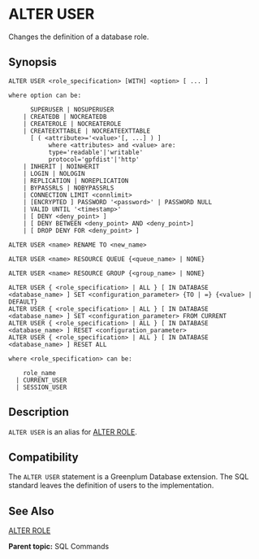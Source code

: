 # ALTER USER

Changes the definition of a database role.

## Synopsis

``` {#sql_command_synopsis}
ALTER USER <role_specification> [WITH] <option> [ ... ]

where option can be:

      SUPERUSER | NOSUPERUSER
    | CREATEDB | NOCREATEDB
    | CREATEROLE | NOCREATEROLE
    | CREATEEXTTABLE | NOCREATEEXTTABLE 
      [ ( <attribute>='<value>'[, ...] ) ]
           where <attributes> and <value> are:
           type='readable'|'writable'
           protocol='gpfdist'|'http'
    | INHERIT | NOINHERIT
    | LOGIN | NOLOGIN
    | REPLICATION | NOREPLICATION
    | BYPASSRLS | NOBYPASSRLS
    | CONNECTION LIMIT <connlimit>
    | [ENCRYPTED ] PASSWORD '<password>' | PASSWORD NULL
    | VALID UNTIL '<timestamp>'
    | [ DENY <deny_point> ]
    | [ DENY BETWEEN <deny_point> AND <deny_point>]
    | [ DROP DENY FOR <deny_point> ]

ALTER USER <name> RENAME TO <new_name>

ALTER USER <name> RESOURCE QUEUE {<queue_name> | NONE}

ALTER USER <name> RESOURCE GROUP {<group_name> | NONE}

ALTER USER { <role_specification> | ALL } [ IN DATABASE <database_name> ] SET <configuration_parameter> {TO | =} {<value> | DEFAULT}
ALTER USER { <role_specification> | ALL } [ IN DATABASE <database_name> ] SET <configuration_parameter> FROM CURRENT
ALTER USER { <role_specification> | ALL } [ IN DATABASE <database_name> ] RESET <configuration_parameter>
ALTER USER { <role_specification> | ALL } [ IN DATABASE <database_name> ] RESET ALL

where <role_specification> can be:

    role_name
  | CURRENT_USER
  | SESSION_USER
```

## Description

`ALTER USER` is an alias for [ALTER ROLE](ALTER_ROLE.html).

## Compatibility

The `ALTER USER` statement is a Greenplum Database extension. The SQL standard leaves the definition of users to the implementation.

## See Also

[ALTER ROLE](ALTER_ROLE.html)

**Parent topic:** SQL Commands

